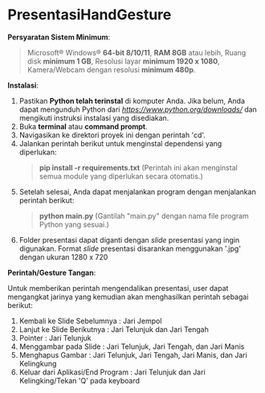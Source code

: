 # PresentasiHandGesture

**Persyaratan Sistem Minimum**:
>Microsoft® Windows® **64-bit 8/10/11**,
>**RAM 8GB** atau lebih,
>Ruang disk **minimum 1 GB**,
>Resolusi layar **minimum 1920 x 1080**,
>Kamera/Webcam dengan resolusi **minimum 480p**.

**Instalasi**:
1. Pastikan **Python telah terinstal** di komputer Anda. Jika belum, Anda dapat mengunduh Python dari _https://www.python.org/downloads/_ dan mengikuti instruksi instalasi yang disediakan.
2. Buka **terminal** atau **command prompt**.
3. Navigasikan ke direktori proyek ini dengan perintah 'cd'.
4. Jalankan perintah berikut untuk menginstal dependensi yang diperlukan:
   > **pip install -r requirements.txt**
   (Perintah ini akan menginstal semua module yang diperlukan secara otomatis.)
5. Setelah selesai, Anda dapat menjalankan program dengan menjalankan perintah berikut:
   > **python main.py**
   (Gantilah "main.py" dengan nama file program Python yang sesuai.)
6. Folder presentasi dapat diganti dengan _slide_ presentasi yang ingin digunakan. Format _slide_ presentasi disarankan menggunakan '.jpg' dengan ukuran 1280 x 720

**Perintah/Gesture Tangan**:

Untuk memberikan perintah mengendalikan presentasi, user dapat mengangkat jarinya yang kemudian akan menghasilkan perintah sebagai berikut:
1. Kembali ke Slide Sebelumnya : Jari Jempol
2. Lanjut ke Slide Berikutnya : Jari Telunjuk dan Jari Tengah
3. Pointer : Jari Telunjuk
4. Menggambar pada Slide : Jari Telunjuk, Jari Tengah, dan Jari Manis
5. Menghapus Gambar : Jari Telunjuk, Jari Tengah, Jari Manis, dan Jari Kelingkung
6. Keluar dari Aplikasi/End Program : Jari Telunjuk dan Jari Kelingking/Tekan 'Q' pada keyboard
